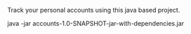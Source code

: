 Track your personal accounts using this java based project.

java -jar accounts-1.0-SNAPSHOT-jar-with-dependencies.jar
